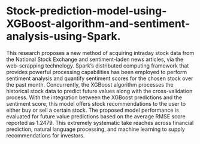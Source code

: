 # Stock-prediction-model-using-XGBoost-algorithm-and-sentiment-analysis-using-Spark.
This research proposes a new method of acquiring intraday stock data from the National Stock Exchange and sentiment-laden news articles, via the web-scrapping technology. Spark’s distributed computing framework that provides powerful processing capabilities has been employed to perform sentiment analysis and quantify sentiment scores for the chosen stock over the past month. Concurrently, the XGBoost algorithm processes the historical stock data to predict future values along with the cross-validation process. With the integration between the XGBoost predictions and the sentiment score, this model offers stock recommendations to the user to either buy or sell a certain stock. The proposed model performance is evaluated for future value predictions based on the average RMSE score reported as 1.2479. This extremely systematic take reaches across financial prediction, natural language processing, and machine learning to supply recommendations for investors.
